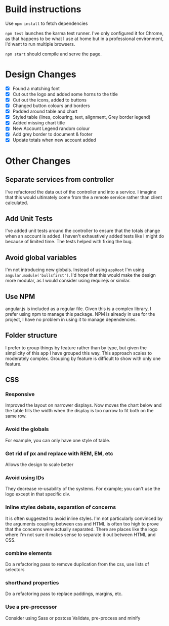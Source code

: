 # Build instructions

Use `npm install` to fetch dependencies

`npm test` launches the karma test runner. I've only configured it for Chrome, as that happens to be what I use at home 
but in a professional environment, I'd want to run multiple browsers. 

`npm start` should compile and serve the page. 

# Design Changes
- [x] Found a matching font 
- [x] Cut out the logo and added some horns to the title
- [x] Cut out the icons, added to buttons
- [x] Changed button colours and borders
- [x] Padded around table and chart
- [x] Styled table (lines, colouring, text, alignment, Grey border legend)
- [x] Added missing chart title
- [x] New Account Legend random colour
- [x] Add grey border to document & footer
- [x] Update totals when new account added

# Other Changes
## Separate services from controller
I've refactored the data out of the controller and into a service. I imagine that this would ultimately come from the a
remote service rather than client calculated. 

## Add Unit Tests
I've added unit tests around the controller to ensure that the totals change when an account is added. 
I haven't exhaustively added tests like I might do because of limited time. 
The tests helped with fixing the bug.

## Avoid global variables
I'm not introducing new globals. Instead of using `appRoot` I'm using `angular.module('bullsfirst')`. I'd hope that this 
would make the design more modular, as I would consider using requirejs or similar. 

## Use NPM
angular.js is included as a regular file. Given this is a complex library, I prefer using npm to manage this package. 
NPM is already in use for the project, I have no problem in using it to manage dependencies. 

## Folder structure
I prefer to group things by feature rather than by type, but given the simplicity of this app I have grouped this way. 
This approach scales to moderately complex. Grouping by feature is difficult to show with only one feature. 

## CSS
### Responsive
Improved the layout on narrower displays. Now moves the chart below and the table fills the width when the display is
too narrow to fit both on the same row. 

### Avoid the globals
For example, you can only have one style of table. 

### Get rid of px and replace with REM, EM, etc 
Allows the design to scale better

### Avoid using IDs
They decrease re-usability of the systems. For example; you can't use the logo except in that specific div.

### Inline styles debate, separation of concerns
It is often suggested to avoid inline styles. I'm not particularly convinced by the arguments coupling between css and 
HTML is often too high to prove that the concerns were actually separated.
There are places like the logo where I'm not sure it makes sense to separate it out between HTML and CSS.

### combine elements
Do a refactoring pass to remove duplication from the css, use lists of selectors

### shorthand properties
Do a refactoring pass to replace paddings, margins, etc.

### Use a pre-processor
Consider using Sass or postcss
Validate, pre-process and minify

